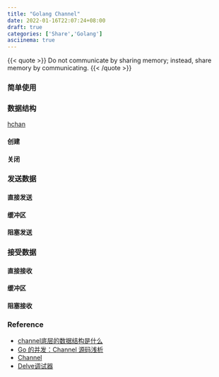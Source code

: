 ```yaml
---
title: "Golang Channel"
date: 2022-01-16T22:07:24+08:00
draft: true
categories: ['Share','Golang']
asciinema: true
---
```


{{< quote >}}
Do not communicate by sharing memory; instead, share memory by communicating.
{{< /quote >}}

### 简单使用
<script id="asciicast-IbIPgjjcTd4JXenekt2RujWvR" src="https://asciinema.org/a/IbIPgjjcTd4JXenekt2RujWvR.js" async></script>

### 数据结构
[hchan](https://github.com/golang/go/blob/0d0193409492b96881be6407ad50123e3557fdfb/src/runtime/chan.go#L33)


#### 创建

#### 关闭

### 发送数据

#### 直接发送

#### 缓冲区

#### 阻塞发送


### 接受数据

#### 直接接收

#### 缓冲区

#### 阻塞接收

### Reference
* [channel底层的数据结构是什么](https://blog.frognew.com/2021/11/read-go-sources-channel-make.html)
* [Go 的并发：Channel 源码浅析](https://paulzhn.me/posts/go-channel.html)
* [Channel](https://draveness.me/golang/docs/part3-runtime/ch06-concurrency/golang-channel/#645-%E6%8E%A5%E6%94%B6%E6%95%B0%E6%8D%AE)
* [Delve调试器](https://chai2010.cn/advanced-go-programming-book/ch3-asm/ch3-09-debug.html)
